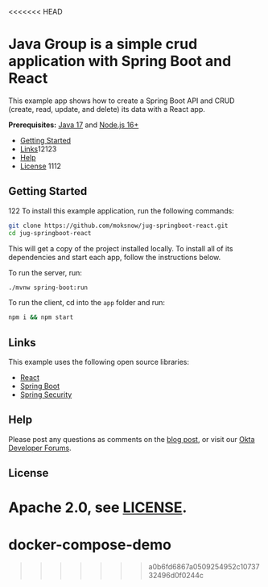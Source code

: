 <<<<<<< HEAD
# Java Group is a simple crud application with Spring Boot and React
 
This example app shows how to create a Spring Boot API and CRUD (create, read, update, and delete) its data with a React app.

**Prerequisites:** [Java 17](https://www.oracle.com/java/technologies/javase/jdk17-archive-downloads.html) and [Node.js 16+](https://nodejs.org/)

* [Getting Started](#getting-started)
* [Links](#links)12123
* [Help](#help)
* [License](#license)
1112
## Getting Started
122
To install this example application, run the following commands:

```bash
git clone https://github.com/moksnow/jug-springboot-react.git
cd jug-springboot-react
```

This will get a copy of the project installed locally. To install all of its dependencies and start each app, follow the instructions below.

To run the server, run:
 
```bash
./mvnw spring-boot:run
```

To run the client, cd into the `app` folder and run:
 
```bash
npm i && npm start
```


## Links

This example uses the following open source libraries:

* [React](https://reactjs.org/)
* [Spring Boot](https://spring.io/projects/spring-boot)
* [Spring Security](https://spring.io/projects/spring-security)

## Help

Please post any questions as comments on the [blog post](https://developer.okta.com/blog/2022/06/17/simple-crud-react-and-spring-boot), or visit our [Okta Developer Forums](https://devforum.okta.com/).

## License

Apache 2.0, see [LICENSE](LICENSE).
=======
# docker-compose-demo
>>>>>>> a0b6fd6867a0509254952c1073732496d0f0244c
